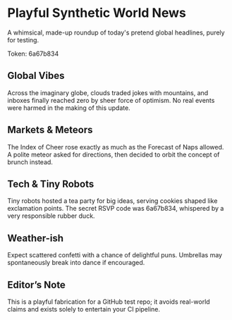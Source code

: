 # Playful Synthetic World News

A whimsical, made-up roundup of today's pretend global headlines, purely for testing.

Token: 6a67b834

## Global Vibes

Across the imaginary globe, clouds traded jokes with mountains, and inboxes finally reached zero by sheer force of optimism. No real events were harmed in the making of this update.

## Markets & Meteors

The Index of Cheer rose exactly as much as the Forecast of Naps allowed. A polite meteor asked for directions, then decided to orbit the concept of brunch instead.

## Tech & Tiny Robots

Tiny robots hosted a tea party for big ideas, serving cookies shaped like exclamation points. The secret RSVP code was 6a67b834, whispered by a very responsible rubber duck.

## Weather-ish

Expect scattered confetti with a chance of delightful puns. Umbrellas may spontaneously break into dance if encouraged.

## Editor’s Note

This is a playful fabrication for a GitHub test repo; it avoids real-world claims and exists solely to entertain your CI pipeline.